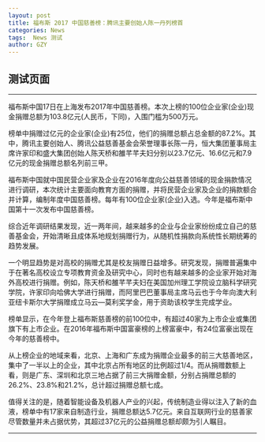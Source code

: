 ```yaml
---
layout: post
title: 福布斯 2017 中国慈善榜：腾讯主要创始人陈一丹列榜首
categories: News
tags:  News 测试
author: GZY
---
```


##  测试页面

*****

福布斯中国17日在上海发布2017年中国慈善榜。本次上榜的100位企业家(企业)现金捐赠总额为103.8亿元(人民币，下同)，入围门槛为500万元。

榜单中捐赠过亿元的企业家(企业)有25位，他们的捐赠总额占总金额的87.2%。其中，腾讯主要创始人、腾讯公益慈善基金会荣誉理事长陈一丹，恒大集团董事局主席许家印和盛大集团创始人陈天桥和雒芊芊夫妇分别以23.7亿元、16.6亿元和7.9亿元的现金捐赠总额名列前三甲。

福布斯中国就中国民营企业家及企业在2016年度向公益慈善领域的现金捐款情况进行调研，本次统计主要面向教育方面的捐赠，并将民营企业家及企业的捐款额合并计算，编制年度中国慈善榜。每年有100位企业家(企业)入选。今年是福布斯中国第十一次发布中国慈善榜。

综合近年调研结果发现，近一两年间，越来越多的企业与企业家纷纷成立自己的慈善基金会，开始清晰且成体系地规划捐赠行为，从随机性捐款向系统性长期统筹的趋势发展。

一个明显趋势是对高校的捐赠尤其是校友捐赠日益增多。研究发现，捐赠普遍集中于在著名高校设立专项教育资金及研究中心，同时也有越来越多的企业家开始对海外高校进行捐赠。例如，陈天桥和雒芊芊夫妇在美国加州理工学院设立脑科学研究学院，许家印向哈佛大学进行捐赠，而阿里巴巴董事局主席马云也于今年向澳大利亚纽卡斯尔大学捐赠成立马云—莫利奖学金，用于资助该校学生完成学业。

榜单显示，在今年登上福布斯慈善榜的前100位中，有超过40家为上市企业或集团旗下有上市企业。在2016年福布斯中国富豪榜的上榜富豪中，有24位富豪出现在今年的慈善榜中。

从上榜企业的地域来看，北京、上海和广东成为捐赠企业最多的前三大慈善地区，集中了一半以上的企业，其中北京占所有地区的比例超过1/4。而从捐赠数额上看，则是广东、深圳和北京三地占据了前三大捐赠金额，分别占捐赠总额的26.2%、23.8%和21.2%，总计超过捐赠总额七成。

值得关注的是，随着智能设备及机器人产业的兴起，传统制造业得以注入了新的血液，榜单中有17家来自制造行业，捐赠总额达5.7亿元。来自互联网行业的慈善家尽管数量并未占据优势，其超过37亿元的公益捐赠总额却颇为引人瞩目。

*****
